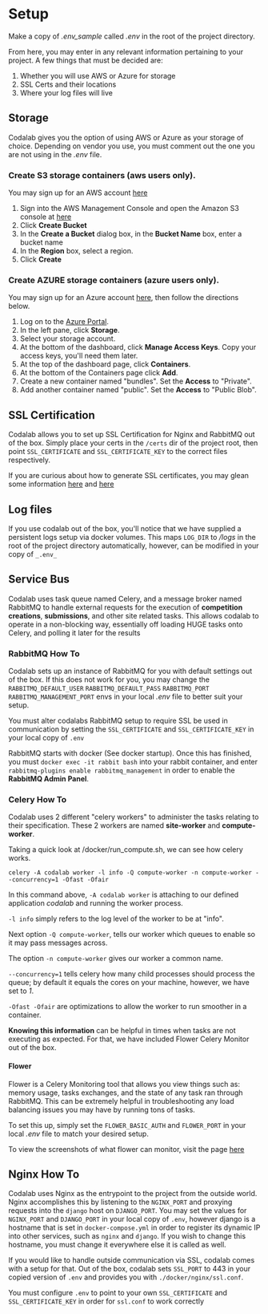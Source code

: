 # Setup

Make a copy of _.env\_sample_ called _.env_ in the root of the project directory.

From here, you may enter in any relevant information pertaining to your project. A few things that must be decided are:

1. Whether you will use AWS or Azure for storage
2. SSL Certs and their locations
3. Where your log files will live

## Storage

Codalab gives you the option of using AWS or Azure as your storage of choice. Depending on vendor you use, you must comment out the one you 
are not using in the _.env_ file.

### Create S3 storage containers (aws users only).

You may sign up for an AWS account [here](https://aws.amazon.com/s3/)

1. Sign into the AWS Management Console and open the Amazon S3 console at [here](https://console.aws.amazon.com/s3.)
1. Click **Create Bucket**
1. In the **Create a Bucket** dialog box, in the **Bucket Name** box, enter a bucket name
1. In the **Region** box, select a region.
1. Click **Create**

### Create AZURE storage containers (azure users only).

You may sign up for an Azure account [here](https://azure.microsoft.com/en-us/), then follow the directions below.

1. Log on to the [Azure Portal](https://portal.azure.com).
1. In the left pane, click **Storage**.
1. Select your storage account.
1. At the bottom of the dashboard, click **Manage Access Keys**. Copy your access keys, you'll need them later.
1. At the top of the dashboard page, click **Containers**.
1. At the bottom of the Containers page click **Add**.
1. Create a new container named "bundles". Set the **Access** to "Private".
1. Add another container named "public". Set the **Access** to "Public Blob".

## SSL Certification

Codalab allows you to set up SSL Certification for Nginx and RabbitMQ out of the box. Simply place your certs in the `/certs` dir of the project
root, then point `SSL_CERTIFICATE` and `SSL_CERTIFICATE_KEY` to the correct files respectively.

If you are curious about how to generate SSL certificates, you may glean some information [here]() and [here]()

## Log files

If you use codalab out of the box, you'll notice that we have supplied a persistent logs setup via docker volumes. This maps `LOG_DIR` to _/logs_
in the root of the project directory automatically, however, can be modified in your copy of `_.env_`

## Service Bus

Codalab uses task queue named Celery, and a message broker named RabbitMQ to handle external requests for the execution of **competition creations**, **submissions**, and other site related tasks.
This allows codalab to operate in a non-blocking way, essentially off loading HUGE tasks onto Celery, and polling it later for the results

### RabbitMQ How To

Codalab sets up an instance of RabbitMQ for you with default settings out of the box. If this does not work for you, you may 
change the `RABBITMQ_DEFAULT_USER` `RABBITMQ_DEFAULT_PASS` `RABBITMQ_PORT` `RABBITMQ_MANAGEMENT_PORT` envs in your local _.env_ file to better suit your setup.

You must alter codalabs RabbitMQ setup to require SSL be used in communication by setting the `SSL_CERTIFICATE` and `SSL_CERTIFICATE_KEY` in your local copy of `.env`

RabbitMQ starts with docker (See docker startup). Once this has finished, you must `docker exec -it rabbit bash` into your rabbit container, and 
enter `rabbitmq-plugins enable rabbitmq_management` in order to enable the **RabbitMQ Admin Panel**.

### Celery How To

Codalab uses 2 different "celery workers" to administer the tasks relating to their specification. These 2 workers are named **site-worker** and **compute-worker**.

Taking a quick look at /docker/run_compute.sh, we can see how celery works.

`celery -A codalab worker -l info -Q compute-worker -n compute-worker --concurrency=1 -Ofast -Ofair`

In this command above, `-A codalab worker` is attaching to our defined application _codalab_ and running the worker process.

`-l info` simply refers to the log level of the worker to be at "info".

Next option `-Q compute-worker`, tells our worker which queues to enable so it may pass messages across.

The option `-n compute-worker` gives our worker a common name. 

`--concurrency=1` tells celery how many child processes should process the queue; by default it equals the cores on your machine, however, we have set to _1_.

`-Ofast -Ofair` are optimizations to allow the worker to run smoother in a container.

**Knowing this information** can be helpful in times when tasks are not executing as expected. For that, we have included Flower Celery Monitor out of the box.

#### Flower

Flower is a Celery Monitoring tool that allows you view things such as: memory usage, tasks exchanges, and the state of any task ran through RabbitMQ.
This can be extremely helpful in troubleshooting any load balancing issues you may have by running tons of tasks.

To set this up, simply set the `FLOWER_BASIC_AUTH` and `FLOWER_PORT` in your local _.env_ file to match your desired setup.

To view the screenshots of what flower can monitor, visit the page [here](http://flower.readthedocs.io/en/latest/screenshots.html)

## Nginx How To

Codalab uses Nginx as the entrypoint to the project from the outside world. Nginx accomplishes this by listening to the `NGINX_PORT` and proxying
requests into the `django` host on `DJANGO_PORT`. You may set the values for `NGINX_PORT` and `DJANGO_PORT` in your local copy of `.env`, however
django is a hostname that is set in `docker-compose.yml` in order to register its dynamic IP into other services, such as `nginx` and `django`. If you wish
to change this hostname, you must change it everywhere else it is called as well.

If you would like to handle outside communication via SSL, codalab comes with a setup for that. Out of the box, codalab sets `SSL_PORT` to 443
in your copied version of `.env` and provides you with `./docker/nginx/ssl.conf`. 

You must configure `.env` to point to your own `SSL_CERTIFICATE` and `SSL_CERTIFICATE_KEY` in order for `ssl.conf` to work correctly